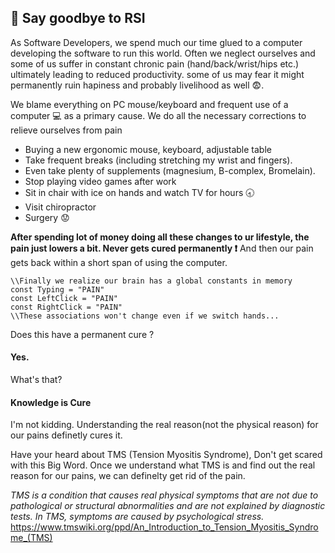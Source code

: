 ## :facepunch: Say goodbye to RSI ##

As Software Developers, we spend much our time glued to a computer developing the software to run this world. Often we neglect ourselves and some of us suffer in constant chronic pain (hand/back/wrist/hips etc.) ultimately leading to reduced productivity. some of us may fear it might permanently ruin hapiness and probably livelihood as well :fearful:.

We blame everything  on PC mouse/keyboard and frequent use of a computer :computer: as a primary cause. We do all the necessary corrections to relieve ourselves from pain
 * Buying a new ergonomic mouse, keyboard, adjustable table
 * Take frequent breaks (including stretching my wrist and fingers). 
 * Even take plenty of supplements (magnesium, B-complex, Bromelain).
 * Stop playing video games after work
 * Sit in chair with ice on hands and watch TV for hours :clock830:
 * Visit chiropractor
 * Surgery :worried:
 
**After spending lot of money doing all these changes to ur lifestyle, the pain just lowers a bit. Never gets cured permanently :exclamation:**
And then our pain gets back within a short span of using the computer. 
```
\\Finally we realize our brain has a global constants in memory
const Typing = "PAIN"
const LeftClick = "PAIN"
const RightClick = "PAIN"
\\These associations won't change even if we switch hands...

```
Does this have a permanent cure ?
#### Yes. ####
What's that?
#### Knowledge is Cure #### 
I'm not kidding. Understanding the real reason(not the physical reason) for our pains definetly cures it. 

Have your heard about TMS (Tension Myositis Syndrome), Don't get scared with this Big Word. Once we understand what TMS is and find out the real reason for our pains, we can definelty get rid of the pain.

*TMS is a condition that causes real physical symptoms that are not due to pathological or structural abnormalities and are not explained by diagnostic tests. In TMS, symptoms are caused by psychological stress.*
https://www.tmswiki.org/ppd/An_Introduction_to_Tension_Myositis_Syndrome_(TMS)
